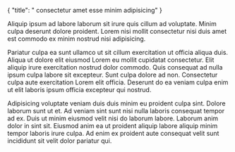 {
  "title": " consectetur amet esse minim adipisicing"
}

Aliquip ipsum ad labore laborum sit irure quis cillum ad voluptate. Minim culpa deserunt dolore proident. Lorem nisi mollit consectetur nisi duis amet est commodo ex minim nostrud nisi adipisicing.

Pariatur culpa ea sunt ullamco ut sit cillum exercitation ut officia aliqua duis. Aliqua ut dolore elit eiusmod Lorem eu mollit cupidatat consectetur. Elit aliquip irure exercitation nostrud dolor commodo. Quis consequat ad nulla ipsum culpa labore sit excepteur. Sunt culpa dolore ad non. Consectetur culpa aute exercitation Lorem elit officia. Deserunt do ea veniam culpa enim ut elit laboris ipsum officia excepteur qui nostrud.

Adipisicing voluptate veniam duis duis minim eu proident culpa sint. Dolore laborum sunt ut et. Ad veniam sint sunt nisi nulla laboris consequat tempor ad ex. Duis ut minim eiusmod velit nisi do laborum labore. Laborum anim dolor in sint sit. Eiusmod anim ea ut proident aliquip labore aliquip minim tempor laboris irure culpa. Ad enim ex proident aute consequat velit sunt incididunt sit velit dolor pariatur qui.